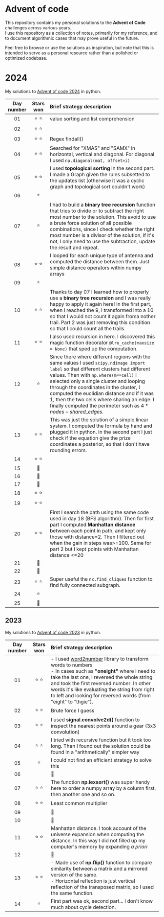 # Advent of code

This repository contains my personal solutions to the **Advent of Code** challenges across various years.  
I use this repository as a collection of notes, primarily for my reference, and to document algorithmic cases that may prove useful in the future.  

Feel free to browse or use the solutions as inspiration, but note that this is intended to serve as a personal resource rather than a polished or optimized codebase.  


# 2024
My solutions to [Advent of code 2024](https://adventofcode.com/2024/) in python.

| Day number | Stars won | Brief strategy description |
| :---:         |     :---:      |          :--- |
| 01   | ⭐ ⭐ |  value sorting and list comprehension |
| 02   | ⭐ ⭐ |   |
| 03   | ⭐ ⭐ |  Regex findall() |
| 04   | ⭐ ⭐ |  Searched for "XMAS" and "SAMX" in horizontal, vertical and diagonal. For diagonal I used `np.diagonal(mat, offset=i)` |
| 05   | ⭐ ⭐ |  I used __topological sorting__ in the second part. I made a Graph given the rules subsetted to the updates list (otherwise it was a cyclic graph and topological sort couldn't work) |
| 06   | ⭐ | |
| 07   | ⭐ | I had to build a __binary tree recursion__ function that tries to divide or to subtract the right most number to the solution. This avoid to use a brute force solution of all possible combinations, since I check whether the right most number is a divisor of the solution, if it's not, I only need to use the subtraction, update the result and repeat. |
| 08   | ⭐ ⭐ | I looped for each unique type of antenna and computed the distance between them. Just simple distance operators within numpy arrays |
| 09   | ⭐ | |
| 10 | ⭐ ⭐ | Thanks to day 07 I learned how to properly use a __binary tree recursion__ and I was really happy to apply it again here! In the first part, when I reached the 9, I transformed into a 10 so that I would not count it again froma nother trail. Part 2 was just removing this condition so that I could count all the trails. |
| 11 |  ⭐ ⭐  | I also used recursion in here. I discovered this magic function decorator `@lru_cache(maxsize = None)` that sped up the computation. |
| 12 |  ⭐  | Since there where different regions with the same values I used `scipy.ndimage import label` so that different clusters had different values. Then with `np.where(m==cell)` I selected only a single cluster and looping through the coordinates in the cluster, I computed the euclidian distance and if it was 1, then the two cells where sharing an edge. I finally computed the perimeter such as $4*nodes-shared\_edges$. |
| 13 |  ⭐ ⭐  | This was just the solution of a simple linear system. I computed the formula by hand and plugged it in python. In the second part I just check if the equation give the prize coordinates a posterior, so that I don't have rounding errors. |
| 14 |  ⭐ ⭐  | |
| 15 |  💃  | |
| 16 |  💃 | |
| 17 |  💃  | |
| 18 |  ⭐ ⭐  | |
| 19 |  ⭐ ⭐  | |
| 20 |  ⭐ ⭐  | First I search the path using the same code used in day 18 (BFS algorithm). Then for first part I computed __Manhattan distance__ between each point in path, and kept only those with distance=2. Then I filtered out when the gain in steps was>=100. Same for part 2 but I kept points with Manhattan distance <=20  |
| 21 | 💃 | |
| 22 | 💃 | |
| 23 |  ⭐ ⭐  | Super useful the `nx.find_cliques` function to find fully connected subgraph. |
| 24 |  ⭐  | |
| 25 | 💃 | |

## 2023
My solutions to [Advent of code 2023](https://adventofcode.com/2023/) in python.

| Day number | Stars won | Brief strategy description |
| :---:         |     :---:      |          :--- |
| 01   | ⭐ ⭐     |  - I used [word2number](https://pypi.org/project/word2number/) library to transform words to numbers <br> - In cases such as __"oneight"__ where I need to take the last one, I reversed the whole string and took the first reversed number. In other words it's like evaluating the string from right to left and looking for reversed words (from "eight" to "thgie").    |
| 02     | ⭐ ⭐       |  Brute force I guess    |
| 03 | ⭐ ⭐ | I used __signal.convolve2d()__ function to inspect the nearest points around a gear (3x3 convolution) |
| 04 | ⭐ ⭐ | I tried with recursive function but it took too long. Then I found out the solution could be found in a "arithmetically" simpler way |
| 05 | ⭐ | I could not find an efficient strategy to solve this |
| 06 | | 💃 |
| 07 | ⭐ ⭐ |  The function __np.lexsort()__ was super handy here to order a numpy array by a column first, then another one and so on. |
| 08 | ⭐ ⭐ | Least common multiplier |
| 09 |  | 💃 |
| 10 |  | 💃 |
| 11 |  ⭐ ⭐ | Manhattan distance. I took account of the universe expansion when computing the distance. In this way I did not filled up my computer's memory by expanding _a priori_ |
| 12 |  | 💃 |
| 13 | ⭐ ⭐ | - Made use of __np.flip()__ function to compare similarity between a matrix and a mirrored version of the same. <br> - Horizontal reflection is just vertical reflection of the transposed matrix, so I used the same function.
| 14 | ⭐ | First part was ok, second part... I don't know much about cycle detection.
